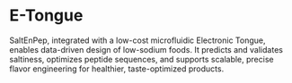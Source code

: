 # E-Tongue
SaltEnPep, integrated with a low-cost microfluidic Electronic Tongue, enables data-driven design of low-sodium foods. It predicts and validates saltiness, optimizes peptide sequences, and supports scalable, precise flavor engineering for healthier, taste-optimized products.
